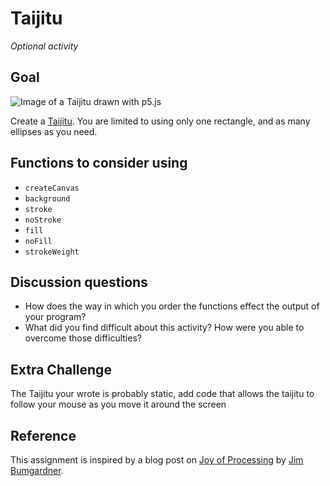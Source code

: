 # Taijitu
_Optional activity_

## Goal
![Image of a Taijitu drawn with p5.js](images/taijitu.png)

Create a [Taijitu](https://en.wikipedia.org/wiki/Taijitu). You are limited to using only one rectangle, and as many ellipses as you need.

## Functions to consider using
* `createCanvas`
* `background`
* `stroke`
* `noStroke`
* `fill`
* `noFill`
* `strokeWeight`

## Discussion questions
* How does the way in which you order the functions effect the output of your program?
* What did you find difficult about this activity? How were you able to overcome those difficulties?

## Extra Challenge
The Taijitu your wrote is probably static, add code that allows the taijitu to follow your mouse as you move it around the screen

## Reference
This assignment is inspired by a blog post on [Joy of Processing](http://joyofprocessing.com/) by [Jim Bumgardner](http://krazydad.com/about.php).
